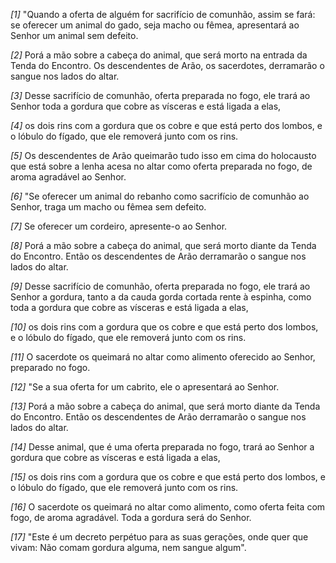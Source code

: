 *[1]* "Quando a oferta de alguém for sacrifício de comunhão, assim se fará: se oferecer um animal do gado, seja macho ou fêmea, apresentará ao Senhor um animal sem defeito.

*[2]* Porá a mão sobre a cabeça do animal, que será morto na entrada da Tenda do Encontro. Os descendentes de Arão, os sacerdotes, derramarão o sangue nos lados do altar.

*[3]* Desse sacrifício de comunhão, oferta preparada no fogo, ele trará ao Senhor toda a gordura que cobre as vísceras e está ligada a elas,

*[4]* os dois rins com a gordura que os cobre e que está perto dos lombos, e o lóbulo do fígado, que ele removerá junto com os rins.

*[5]* Os descendentes de Arão queimarão tudo isso em cima do holocausto que está sobre a lenha acesa no altar como oferta preparada no fogo, de aroma agradável ao Senhor.

*[6]* "Se oferecer um animal do rebanho como sacrifício de comunhão ao Senhor, traga um macho ou fêmea sem defeito.

*[7]* Se oferecer um cordeiro, apresente-o ao Senhor.

*[8]* Porá a mão sobre a cabeça do animal, que será morto diante da Tenda do Encontro. Então os descendentes de Arão derramarão o sangue nos lados do altar.

*[9]* Desse sacrifício de comunhão, oferta preparada no fogo, ele trará ao Senhor a gordura, tanto a da cauda gorda cortada rente à espinha, como toda a gordura que cobre as vísceras e está ligada a elas,

*[10]* os dois rins com a gordura que os cobre e que está perto dos lombos, e o lóbulo do fígado, que ele removerá junto com os rins.

*[11]* O sacerdote os queimará no altar como alimento oferecido ao Senhor, preparado no fogo.

*[12]* "Se a sua oferta for um cabrito, ele o apresentará ao Senhor.

*[13]* Porá a mão sobre a cabeça do animal, que será morto diante da Tenda do Encontro. Então os descendentes de Arão derramarão o sangue nos lados do altar.

*[14]* Desse animal, que é uma oferta preparada no fogo, trará ao Senhor a gordura que cobre as vísceras e está ligada a elas,

*[15]* os dois rins com a gordura que os cobre e que está perto dos lombos, e o lóbulo do fígado, que ele removerá junto com os rins.

*[16]* O sacerdote os queimará no altar como alimento, como oferta feita com fogo, de aroma agradável. Toda a gordura será do Senhor.

*[17]* "Este é um decreto perpétuo para as suas gerações, onde quer que vivam: Não comam gordura alguma, nem sangue algum".

